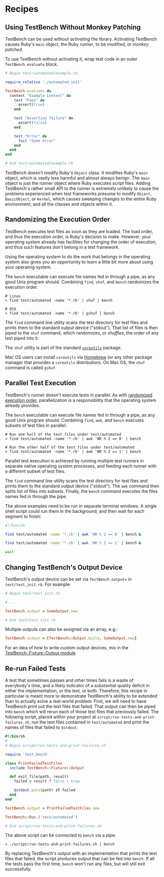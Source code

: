 Recipes
=======

Using TestBench Without Monkey Patching
---------------------------------------

TestBench can be used without _activating_ the library. Activating TestBench causes Ruby's `main` object, the Ruby _runner_, to be modified, or _monkey patched_.

To use TestBench without activating it, wrap test code in an outer `TestBench.evaluate` block.

```ruby
# Begin test/automated/example.rb

require_relative './automated_init'

TestBench.evaluate do
  context "Example Context" do
    test "Pass" do
      assert(true)
    end

    test "Assertion failure" do
      assert(false)
    end

    test "Error" do
      fail "Some error"
    end
  end
end

# End test/automated/example.rb
```

TestBench doesn't modify Ruby's `Object` class. It modifies Ruby's `main` object, which is vastly less harmful and almost always benign. The `main` object is just the runner object where Ruby executes script files. Adding TestBench's rather small API to the runner is extremely unlikely to cause the problems experienced when test frameworks presume to modify `Object`, `BasicObject`, or `Kernel`, which causes sweeping changes to the entire Ruby environment, and all the classes and objects within it.

Randomizing the Execution Order
-------------------------------

TestBench executes test files as soon as they are loaded. The load order, and thus the execution order, is Ruby's decision to make. However, your operating system already has facilities for changing the order of execution, and thus such features don't belong in a test framework.

Using the operating system to do the work that belongs in the operating system also gives you an opportunity to learn a little bit more about using your operating system.

The `bench` executable can execute file names fed in through a pipe, as any good Unix program should. Combining `find`, `shuf`, and `bench` randomizes the execution order.

```
# Linux
> find test/automated -name '*.rb' | shuf | bench

# OSX
> find test/automated -name '*.rb' | gshuf | bench
```

The `find` command line utility scans the test directory for test files and prints them to the standard output device ("stdout"). That list of files is then piped to the `shuf` command, which randomizes, or _shuffles_, the order of any text piped into it.

The `shuf` utility is part of the standard [`coreutils`](https://www.gnu.org/software/coreutils/coreutils.html) package.

Mac OS users can install `coreutils` via [Homebrew](https://formulae.brew.sh/formula/coreutils) (or any other package manager that provides a `coreutils` distribution). On Mac OS, the `shuf` command is called `gshuf`.

Parallel Test Execution
-----------------------

TestBench's runner doesn't execute tests in parallel. As with [randomized execution order](#randomizing-the-execution-order), parallelization is a responsibility that the operating system already provides.

The `bench` executable can execute file names fed in through a pipe, as any good Unix program should. Combining `find`, `awk`, and `bench` executes subsets of test files in parallel:

```
# Run one half of the test files under test/automated
> find test/automated -name '*.rb' | awk 'NR % 2 == 0' | bench

# Run the other half of the test files under test/automated
> find test/automated -name '*.rb' | awk 'NR % 2 == 1' | bench
```

Parallel test execution is achieved by running multiple test runners in separate native operating system processes, and feeding each runner with a different subset of test files.

The `find` command line utility scans the test directory for test files and prints them to the standard output device ("stdout"). The `awk` command then splits list of files into subsets. Finally, the `bench` command executes the files names fed in through the pipe.

The above examples need to be run in separate terminal windows. A single shell script could run them in the background, and then wait for each segment to finish:

```sh
#!/bin/sh

find test/automated -name '*.rb' | awk 'NR % 2 == 0' | bench &

find test/automated -name '*.rb' | awk 'NR % 2 == 1' | bench &

wait
```

Changing TestBench's Output Device
----------------------------------

TestBench's output device can be set via `TestBench.output=` in `test/test_init.rb`. For example:

```ruby
# Begin test/test_init.rb

# ...

TestBench.output = SomeOutput.new

# End test/test_init.rb
```

Multiple outputs can also be assigned via an array, e.g.:

```ruby
TestBench.output = [TestBench::Output.build, SomeOutput.new]
```

For an idea of how to write custom output devices, mix in the [TestBench::Fixture::Output module](https://github.com/test-bench/test-bench-fixture/blob/master/lib/test_bench/fixture/output.rb).

Re-run Failed Tests
-------------------

A test that sometimes passes and other times fails is a waste of everybody's time, and a likely indicator of a substantial quality deficit in either the implementation, or the test, or both. Therefore, this recipe in particular is meant more to demonstrate TestBench's ability to be extended than to actually solve a real-world problem. First, we will need to have TestBench print out the test files that failed. That output can then be piped into `bench` which will rerun each of those test files that previously failed. The following script, placed within your project at `script/run-tests-and-print-failures.sh`, run the test files contained in `test/automated` and print the names of files that failed to `$stdout`:

```ruby
#!/bin/sh
#
# Begin script/run-tests-and-print-failures.sh

require 'test_bench'

class PrintFailedTestFiles
  include TestBench::Fixture::Output

  def exit_file(path, result)
    failed = result ? false : true

    $stdout.puts(path) if failed
  end
end

TestBench.output = PrintFailedTestFiles.new

TestBench::Run.('test/automated')

# End script/run-tests-and-print-failures.sh
```

The above script can be connected to `bench` via a pipe:

```
> ./script/run-tests-and-print-failures.sh | bench
```

By replacing TestBench's output with an implementation that prints the test files that failed, the script produces output that can be fed into `bench`. If all the tests pass the first time, `bench` won't run any files, but will still exit successfully.
